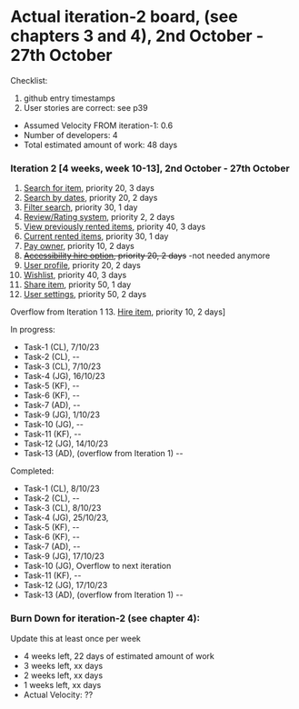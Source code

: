 # Actual iteration-2 board, (see chapters 3 and 4), 2nd October - 27th October

Checklist: 
1. github entry timestamps
2. User stories are correct: see p39

* Assumed Velocity FROM iteration-1: 0.6
* Number of developers: 4
* Total estimated amount of work: 48 days

### Iteration 2 [4 weeks, week 10-13], 2nd October - 27th October
1. [Search for item](./user_stories/search_for_thing.md), priority 20, 3 days 
2. [Search by dates](./user_stories/search_by_dates.md), priority 20, 2 days
3. [Filter search](./user_stories/filter_search.md), priority 30, 1 day
4. [Review/Rating system](./user_stories/review_system.md), priority 2, 2 days
5. [View previously rented items](./user_stories/view_previously_rented_items.md), priority 40, 3 days 
6. [Current rented items](./user_stories/view_currently_rented_items.md), priority 30, 1 day
7. [Pay owner](./user_stories/pay_for_item.md), priority 10, 2 days
8. ~~[Accessibility hire option](./user_stories/accessibility_hire_options.md), priority 20, 2 days~~ -not needed anymore
9. [User profile](./user_stories/user_profile.md), priority 20, 2 days 
10. [Wishlist](./user_stories/wishlist.md), priority 40, 3 days 
11. [Share item](./user_stories/share_item.md), priority 50, 1 day
12. [User settings](./user_stories/user_settings.md), priority 50, 2 days

Overflow from Iteration 1
13. [Hire item](./user_stories/hire_item.md), priority 10, 2 days]

In progress:
* Task-1 (CL), 7/10/23
* Task-2 (CL), --
* Task-3 (CL), 7/10/23
* Task-4 (JG), 16/10/23
* Task-5 (KF), --
* Task-6 (KF), --
* Task-7 (AD), --
* Task-9 (JG), 1/10/23
* Task-10 (JG), --
* Task-11 (KF), --
* Task-12 (JG), 14/10/23
* Task-13 (AD), (overflow from Iteration 1) --

Completed:
* Task-1 (CL), 8/10/23
* Task-2 (CL), --
* Task-3 (CL), 8/10/23
* Task-4 (JG), 25/10/23, 
* Task-5 (KF), --
* Task-6 (KF), --
* Task-7 (AD), --
* Task-9 (JG), 17/10/23
* Task-10 (JG), Overflow to next iteration 
* Task-11 (KF), --
* Task-12 (JG), 17/10/23
* Task-13 (AD), (overflow from Iteration 1) --

### Burn Down for iteration-2 (see chapter 4):
Update this at least once per week
* 4 weeks left, 22 days of estimated amount of work 
* 3 weeks left, xx days
* 2 weeks left, xx days
* 1 weeks left, xx days
* Actual Velocity: ?? 
